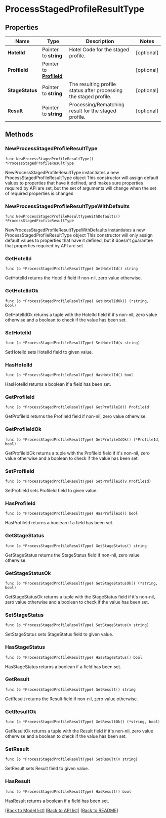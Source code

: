 # ProcessStagedProfileResultType

## Properties

Name | Type | Description | Notes
------------ | ------------- | ------------- | -------------
**HotelId** | Pointer to **string** | Hotel Code for the staged profile. | [optional] 
**ProfileId** | Pointer to [**ProfileId**](ProfileId.md) |  | [optional] 
**StageStatus** | Pointer to **string** | The resulting profile status after processing the staged profile. | [optional] 
**Result** | Pointer to **string** | Processing/Rematching result for the staged profile. | [optional] 

## Methods

### NewProcessStagedProfileResultType

`func NewProcessStagedProfileResultType() *ProcessStagedProfileResultType`

NewProcessStagedProfileResultType instantiates a new ProcessStagedProfileResultType object
This constructor will assign default values to properties that have it defined,
and makes sure properties required by API are set, but the set of arguments
will change when the set of required properties is changed

### NewProcessStagedProfileResultTypeWithDefaults

`func NewProcessStagedProfileResultTypeWithDefaults() *ProcessStagedProfileResultType`

NewProcessStagedProfileResultTypeWithDefaults instantiates a new ProcessStagedProfileResultType object
This constructor will only assign default values to properties that have it defined,
but it doesn't guarantee that properties required by API are set

### GetHotelId

`func (o *ProcessStagedProfileResultType) GetHotelId() string`

GetHotelId returns the HotelId field if non-nil, zero value otherwise.

### GetHotelIdOk

`func (o *ProcessStagedProfileResultType) GetHotelIdOk() (*string, bool)`

GetHotelIdOk returns a tuple with the HotelId field if it's non-nil, zero value otherwise
and a boolean to check if the value has been set.

### SetHotelId

`func (o *ProcessStagedProfileResultType) SetHotelId(v string)`

SetHotelId sets HotelId field to given value.

### HasHotelId

`func (o *ProcessStagedProfileResultType) HasHotelId() bool`

HasHotelId returns a boolean if a field has been set.

### GetProfileId

`func (o *ProcessStagedProfileResultType) GetProfileId() ProfileId`

GetProfileId returns the ProfileId field if non-nil, zero value otherwise.

### GetProfileIdOk

`func (o *ProcessStagedProfileResultType) GetProfileIdOk() (*ProfileId, bool)`

GetProfileIdOk returns a tuple with the ProfileId field if it's non-nil, zero value otherwise
and a boolean to check if the value has been set.

### SetProfileId

`func (o *ProcessStagedProfileResultType) SetProfileId(v ProfileId)`

SetProfileId sets ProfileId field to given value.

### HasProfileId

`func (o *ProcessStagedProfileResultType) HasProfileId() bool`

HasProfileId returns a boolean if a field has been set.

### GetStageStatus

`func (o *ProcessStagedProfileResultType) GetStageStatus() string`

GetStageStatus returns the StageStatus field if non-nil, zero value otherwise.

### GetStageStatusOk

`func (o *ProcessStagedProfileResultType) GetStageStatusOk() (*string, bool)`

GetStageStatusOk returns a tuple with the StageStatus field if it's non-nil, zero value otherwise
and a boolean to check if the value has been set.

### SetStageStatus

`func (o *ProcessStagedProfileResultType) SetStageStatus(v string)`

SetStageStatus sets StageStatus field to given value.

### HasStageStatus

`func (o *ProcessStagedProfileResultType) HasStageStatus() bool`

HasStageStatus returns a boolean if a field has been set.

### GetResult

`func (o *ProcessStagedProfileResultType) GetResult() string`

GetResult returns the Result field if non-nil, zero value otherwise.

### GetResultOk

`func (o *ProcessStagedProfileResultType) GetResultOk() (*string, bool)`

GetResultOk returns a tuple with the Result field if it's non-nil, zero value otherwise
and a boolean to check if the value has been set.

### SetResult

`func (o *ProcessStagedProfileResultType) SetResult(v string)`

SetResult sets Result field to given value.

### HasResult

`func (o *ProcessStagedProfileResultType) HasResult() bool`

HasResult returns a boolean if a field has been set.


[[Back to Model list]](../README.md#documentation-for-models) [[Back to API list]](../README.md#documentation-for-api-endpoints) [[Back to README]](../README.md)


